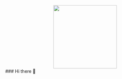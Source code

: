 <div id="header" align="center">
  <img src="https://media.giphy.com/media/u9K8PUFussrbFbaze0/giphy.gif" width="200"/>
</div>
### Hi there 👋

<!--
**joacoh/joacoh** is a ✨ _special_ ✨ repository because its `README.md` (this file) appears on your GitHub profile.

Here are some ideas to get you started:

- 🔭 I’m currently working on ...
- 🌱 I’m currently learning ...
- 👯 I’m looking to collaborate on ...
- 🤔 I’m looking for help with ...
- 💬 Ask me about ...
- 📫 How to reach me: ...
- 😄 Pronouns: ...
- ⚡ Fun fact: ...
-->
